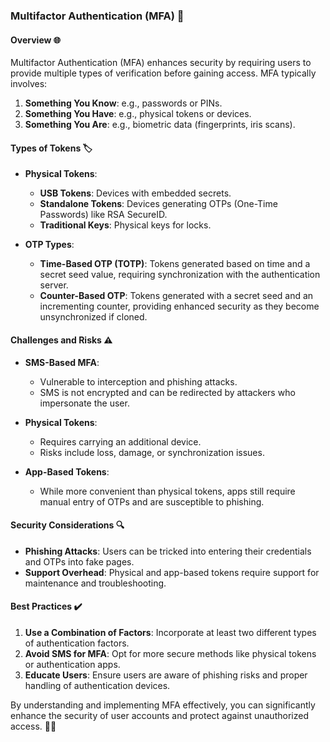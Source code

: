 ### Multifactor Authentication (MFA) 🔑

#### **Overview** 🌐

Multifactor Authentication (MFA) enhances security by requiring users to provide multiple types of verification before gaining access. MFA typically involves:

1. **Something You Know**: e.g., passwords or PINs.
2. **Something You Have**: e.g., physical tokens or devices.
3. **Something You Are**: e.g., biometric data (fingerprints, iris scans).

#### **Types of Tokens** 🏷️

- **Physical Tokens**:
  - **USB Tokens**: Devices with embedded secrets.
  - **Standalone Tokens**: Devices generating OTPs (One-Time Passwords) like RSA SecureID.
  - **Traditional Keys**: Physical keys for locks.

- **OTP Types**:
  - **Time-Based OTP (TOTP)**: Tokens generated based on time and a secret seed value, requiring synchronization with the authentication server.
  - **Counter-Based OTP**: Tokens generated with a secret seed and an incrementing counter, providing enhanced security as they become unsynchronized if cloned.

#### **Challenges and Risks** ⚠️

- **SMS-Based MFA**:
  - Vulnerable to interception and phishing attacks.
  - SMS is not encrypted and can be redirected by attackers who impersonate the user.

- **Physical Tokens**:
  - Requires carrying an additional device.
  - Risks include loss, damage, or synchronization issues.

- **App-Based Tokens**:
  - While more convenient than physical tokens, apps still require manual entry of OTPs and are susceptible to phishing.

#### **Security Considerations** 🔍

- **Phishing Attacks**: Users can be tricked into entering their credentials and OTPs into fake pages.
- **Support Overhead**: Physical and app-based tokens require support for maintenance and troubleshooting.

#### **Best Practices** ✔️

1. **Use a Combination of Factors**: Incorporate at least two different types of authentication factors.
2. **Avoid SMS for MFA**: Opt for more secure methods like physical tokens or authentication apps.
3. **Educate Users**: Ensure users are aware of phishing risks and proper handling of authentication devices.

By understanding and implementing MFA effectively, you can significantly enhance the security of user accounts and protect against unauthorized access. 🌟🔐